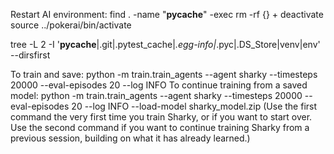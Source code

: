 
Restart AI environment:
find . -name "__pycache__" -exec rm -rf {} +
deactivate
source ../pokerai/bin/activate


tree -L 2 -I '__pycache__|.git|.pytest_cache|*.egg-info|*.pyc|.DS_Store|venv|env' --dirsfirst


To train and save:
python -m train.train_agents --agent sharky --timesteps 20000 --eval-episodes 20 --log INFO
To continue training from a saved model:
python -m train.train_agents --agent sharky --timesteps 20000 --eval-episodes 20 --log INFO --load-model sharky_model.zip
(Use the first command the very first time you train Sharky, or if you want to start over.
Use the second command if you want to continue training Sharky from a previous session, building on what it has already learned.)

